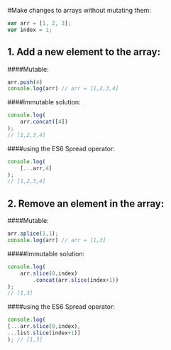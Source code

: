 #Make changes to arrays without mutating them:

``` javascript
var arr = [1, 2, 3];
var index = 1;
```
## 1. Add a new element to the array:

####Mutable:
``` javascript
arr.push(4) 
console.log(arr) // arr = [1,2,3,4]
```

####Immutable solution:
``` javascript
console.log(        
    arr.concat([4])         
); 
// [1,2,3,4]
```
####using the ES6 Spread operator:
``` javascript
console.log(
    [...arr,4]             
); 
// [1,2,3,4]
```

## 2. Remove an element in the array:

####Mutable:
``` javascript
arr.splice(1,1);
console.log(arr) // arr = [1,3]
```

#####Immutable solution:
``` javascript
console.log(       
    arr.slice(0,index)
        .concat(arr.slice(index+1))      
); 
// [1,3]
````
####using the ES6 Spread operator:
``` javascript
console.log(       
[...arr.slice(0,index), 
...list.slice(index+1)]       
); // [1,3]
```
